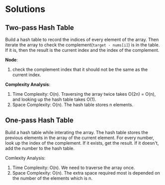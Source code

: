# Solutions

## Two-pass Hash Table

Build a hash table to record the indices of every element of the array. Then iterate the array to check the complement(`target - nums[i]`) is in the table. If it is, then the result is the current index and the index of the complement.

**Node**:
1. check the complement index that it should not be the same as the current index.

**Complexity Analysis**:
1. Time Complexity: O(n). Traversing the array twice takes O(2n) = O(n), and looking up the hash table takes O(1).
2. Space Complexity: O(n). The hash table stores n elements.

## One-pass Hash Table

Build a hash table while interating the array. The hash table stores the previous elements in the array of the current element. For every number, look up the index of the complement. If it exists, get the result. If it doesn't, add the number to the hash table.

Comlexity Analysis:
1. Time Complexity: O(n). We need to traverse the array once.
2. Space Complexity: O(n). The extra space required most is depended on the number of the elements which is n.
